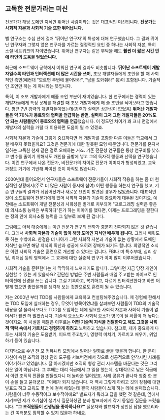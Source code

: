 ## 고독한 전문가라는 미신
전문가가 해당 도메인 지식만 뛰어난 사람이라는 것은 대표적인 미신입니다. **전문가는 사회적 자본과 사회적 기술 또한 뛰어납니다.**

벨 연구소는 수십 년에 걸쳐 '뛰어난 연구자'의 특성에 대해 연구했습니다. 그 결과 뛰어난 연구자와 그렇지 않은 연구자를 가르는 결정적인 요인 중 하나는 사회적 자본, 특히 소셜 네트워크의 차이였습니다. 뛰어난 연구자는 같은 부탁을 해도 **훨씬 더 짧은 시간 안에 타인의 도움을 얻었습니다.**

최근에 소프트웨어 공학에서 이뤄진 연구의 결과도 비슷합니다. **뛰어난 소프트웨어 개발자일수록 타인과 인터랙션에 더 많은 시간을 쓰며,** 초보 개발자들에게 조언을 할 때 사회적인 측면(예컨대 "모르면 주변에 물어봐라", "남을 도와줘라" 등)이 포함됩니다. 기술적인 조언만 하는 게 아니라는 뜻입니다.

특히, 이 초보 개발자에게 해줄 조언 부분이 재미있습니다. 한 연구에서는 경력이 있는 개발자들에게 특정 문제를 해결할 때 초보 개발자에게 해 줄 조언을 적어보라고 했습니다. 평균 7년 경력의 개발자들이었는데(경력과 실력은 상관성이 없었음) **뛰어난 개발자들은 약 70%가 동료와의 협력을 언급하는 반면, 실력이 그저 그런 개발자들은 20%도 안 되는 사람들만이 동료와의 협력을 언급**했습니다. 이 정도면 차이가 꽤 크니 면접에서 개발자의 실력을 가릴 때 이용하면 도움이 될 수 있겠죠.

사회적 자본과 기술이 그렇게 중요하다면 왜 개발자를 포함한 다른 이들은 학교에서 그걸 배우지 못했을까요? 그것은 전문가에 대한 잘못된 모형 때문입니다. 전문가를 혼자서 일하는 고독한 천재 같은 걸로 오해하는 거죠. 기존 전문성 연구들은 통상 연구비를 낮추고 변수를 줄이기 위해서도 개인을 골방에 넣고 그의 독자적 행동과 선택을 연구했습니다. 이런 연구에서 나온 전문가, 비전문가의 차이로 전문가 이미지가 형성되었고, 교육 과정도 거기에 기반해 짜여진 것이 아직도 많습니다.

2000년대 들어오면서 연구자들은 소프트웨어 전문가들이 사회적 작용을 하는 좀 더 현실적인 상황에서(주로 더 많은 사람이 동시에 참여) 어떤 행동을 하는지 연구를 했고, 기존 연구들의 결과가 뒤집어졌거나 새로운 요인이 발견된 경우가 많았습니다. 대표적인 것이 소프트웨어 전문가에게 있어 사회적 자본과 기술이 중요하게 대두된 것이지요. 예전에는 소프트웨어 개발 전문성과 사회성은 별개로 치부되어 "프로그래밍 실력은 좋은데 의사소통 능력은 부족하다"든가 하는 이야기를 했다면, 이제는 프로그래밍을 잘한다는 정의 안에 의사소통 능력을 그 일부로 보게 된 겁니다. 

그럼에도 아직 대중에게는 이런 전문가 연구의 변화가 충분히 전파되지 않은 것 같습니다. 그래서 **사회적 자본과 기술이 없이 해당 도메인 지식만 배우게 됩니다.** 그러니 배워도 못 하는 수밖에요. 한걸음 더 나아가 그런 사회적 자본과 기술이 없는 상황에서 도메인 지식만 높으면 해당 지식의 확산과 성공에 오히려 장애가 되기도 합니다. 희망적인 소식은 이런 사회적 기술은 훈련으로 개선할 수 있다는 겁니다. FBI나 미 특수부대, 심리 상담, 리더십 등의 영역에서 그 효과에 대한 실증적 연구가 이미 많이 이루어졌습니다.

사회적 기술을 훈련한다는 게 막막하게 느껴지기도 합니다. 그렇다면 지금 당장 개인이 실천할 수 있는 게 있을까요? 간단한 방법은 주변 사람들과 매일 주고받는 마이크로 인터랙션에 신경을 쓰는 겁니다. 그걸 기록하고, 복기하고, 다르게 인터랙션한다고 하면 어떻게 했으면 좋았을까를 생각해 보는 것만으로도 훈련이 될 수 있습니다.

저는 2000년 부터 TDD를 사람들에게 교육하고 컨설팅해주었습니다. 제 경험에 한해서는 TDD 도입에 실패하는 경우, 무엇이 병목이었냐를 살펴보면 사람들이 TDD의 기술적 내용을 잘 몰라서보다도 TDD를 도입하는 데에 필요한 사회적 자본과 사회적 기술이 없어서가 훨씬 더 많았습니다. 기술적 요소보다 사회적 요소가 병목이 될 확률이 더 높다는 것이지요. 이 사실을 깨달은 이후로는 **어떤 기술적 지식을 전달한다고 해도 그것을 사회적 맥락 속에서 가르치고 경험하게 하려고** 노력하고 있습니다. 참고로, 제가 중요하게 다루는 사회적 기술은 도움받기, 피드백 주고받기, 영향력 미치기, 가르치고 배우기, 위임하기 등이 있습니다.

마지막으로 수년 전 모 커뮤니티 모임에서 일어난 일화로 글을 맺을까 합니다. 한 분이 자신이 속한 조직의 형상 관리 도구를 서브버전에서 깃으로 성공적으로 안착시킨 사례를 이야기하고 있었습니다. 잘 아시겠지만 조직의 형상 관리 시스템을 바꾼다는 것은 그리 쉬운 일이 아닙니다. 그 후배는 대리 직급에서 그 일을 했는데, 상대적으로 낮은 직급에서 이런 조직적 전환을 만들었다니 더 놀라운 일이었죠. 사례 공유가 끝나자 청중 한 분이 손을 들고 묻더군요. "이해가 되지 않습니다. 저 역시 그렇게 하려고 깃의 장점에 대한 발표도 하고 교육도 몇 번에 걸쳐 해줬는데 결국 사람들이 쓰게 하는 데에 실패했습니다. 사람들이 너무 수동적이고 보수적이에요" 발표자가 뭐라고 답을 했던 것 같은데, 옆에서 지켜보던 제가 호기심이 생겨서 질문하셨던 분과 발표자에게 각기 동일한 질문을 드렸습니다. **"그 조직원들이 선생님을 좋아하나요?"** 질문자와 발표자가 상반된 답을 했으리라는 건 여러분도 짐작할 수 있지 않을까 하네요.